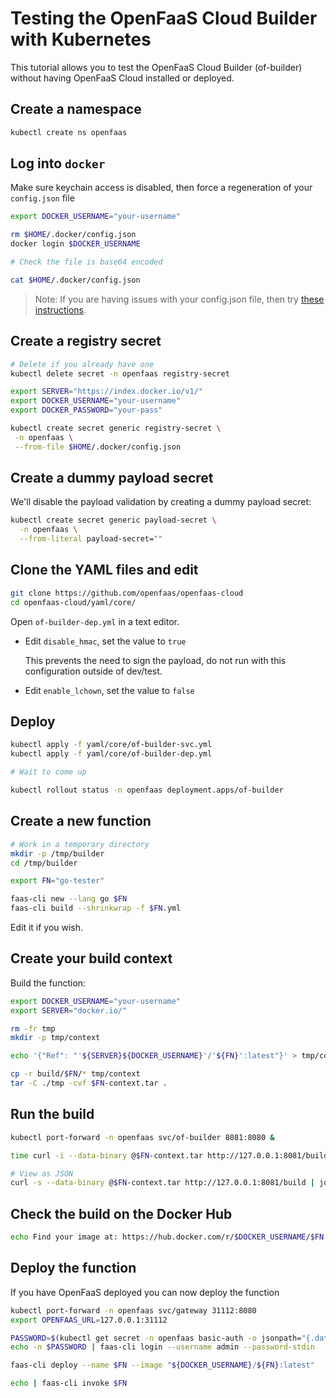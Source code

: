 
# Testing the OpenFaaS Cloud Builder with Kubernetes

This tutorial allows you to test the OpenFaaS Cloud Builder (of-builder) without having OpenFaaS Cloud installed or deployed.

## Create a namespace

```sh
kubectl create ns openfaas
```

## Log into `docker`

Make sure keychain access is disabled, then force a regeneration of your `config.json` file

```sh
export DOCKER_USERNAME="your-username"

rm $HOME/.docker/config.json
docker login $DOCKER_USERNAME

# Check the file is base64 encoded

cat $HOME/.docker/config.json
```

> Note: If you are having issues with your config.json file, then try [these instructions](https://github.com/openfaas/ofc-bootstrap#prepare-your-docker-registry).

## Create a registry secret

```sh
# Delete if you already have one
kubectl delete secret -n openfaas registry-secret

export SERVER="https://index.docker.io/v1/"
export DOCKER_USERNAME="your-username"
export DOCKER_PASSWORD="your-pass"

kubectl create secret generic registry-secret \
 -n openfaas \
 --from-file $HOME/.docker/config.json
```

## Create a dummy payload secret

We'll disable the payload validation by creating a dummy payload secret:

```sh
kubectl create secret generic payload-secret \
  -n openfaas \
  --from-literal payload-secret=""
```

## Clone the YAML files and edit

```sh
git clone https://github.com/openfaas/openfaas-cloud
cd openfaas-cloud/yaml/core/
```

Open `of-builder-dep.yml` in a text editor.

* Edit `disable_hmac`, set the value to `true`

  This prevents the need to sign the payload, do not run with this configuration outside of dev/test.

* Edit `enable_lchown`, set the value to `false`

## Deploy

```sh
kubectl apply -f yaml/core/of-builder-svc.yml
kubectl apply -f yaml/core/of-builder-dep.yml

# Wait to come up

kubectl rollout status -n openfaas deployment.apps/of-builder
```

## Create a new function

```sh
# Work in a temporary directory
mkdir -p /tmp/builder
cd /tmp/builder

export FN="go-tester"

faas-cli new --lang go $FN
faas-cli build --shrinkwrap -f $FN.yml
```

Edit it if you wish.

## Create your build context

Build the function:

```sh
export DOCKER_USERNAME="your-username"
export SERVER="docker.io/"

rm -fr tmp
mkdir -p tmp/context

echo '{"Ref": "'${SERVER}${DOCKER_USERNAME}'/'${FN}':latest"}' > tmp/com.openfaas.docker.config

cp -r build/$FN/* tmp/context
tar -C ./tmp -cvf $FN-context.tar .
```

## Run the build

```sh
kubectl port-forward -n openfaas svc/of-builder 8081:8080 &

time curl -i --data-binary @$FN-context.tar http://127.0.0.1:8081/build

# View as JSON
curl -s --data-binary @$FN-context.tar http://127.0.0.1:8081/build | jq
```

## Check the build on the Docker Hub

```sh
echo Find your image at: https://hub.docker.com/r/$DOCKER_USERNAME/$FN
```

## Deploy the function

If you have OpenFaaS deployed you can now deploy the function

```sh
kubectl port-forward -n openfaas svc/gateway 31112:8080
export OPENFAAS_URL=127.0.0.1:31112

PASSWORD=$(kubectl get secret -n openfaas basic-auth -o jsonpath="{.data.basic-auth-password}" | base64 --decode; echo)
echo -n $PASSWORD | faas-cli login --username admin --password-stdin

faas-cli deploy --name $FN --image "${DOCKER_USERNAME}/${FN}:latest"

echo | faas-cli invoke $FN
```
